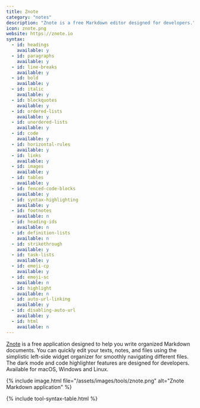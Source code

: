 ```yaml
---
title: Znote
category: "notes"
description: "Znote is a free Markdown editor designed for developers."
icon: znote.png
website: https://znote.io
syntax:
  - id: headings
    available: y
  - id: paragraphs
    available: y
  - id: line-breaks
    available: y
  - id: bold
    available: y
  - id: italic
    available: y
  - id: blockquotes
    available: y
  - id: ordered-lists
    available: y
  - id: unordered-lists
    available: y
  - id: code
    available: y
  - id: horizontal-rules
    available: y
  - id: links
    available: y
  - id: images
    available: y
  - id: tables
    available: y
  - id: fenced-code-blocks
    available: y
  - id: syntax-highlighting
    available: y
  - id: footnotes
    available: n
  - id: heading-ids
    available: n
  - id: definition-lists
    available: n
  - id: strikethrough
    available: y
  - id: task-lists
    available: y
  - id: emoji-cp
    available: y
  - id: emoji-sc
    available: n
  - id: highlight
    available: n
  - id: auto-url-linking
    available: y
  - id: disabling-auto-url
    available: y
  - id: html
    available: n
---
```


[Znote](https://znote.lagrede.fr) is a free application designed to help you write organized Markdown documents. You can quickly edit your texts, notes, and files using the simplistic left-side widget organizer for smoothly navigating different files. The dark mode and code highlighter features are designed for developers. Available for macOS, Windows and Linux.

{% include image.html file="/assets/images/tools/znote.png" alt="Znote Markdown application" %}

{% include tool-syntax-table.html %}
